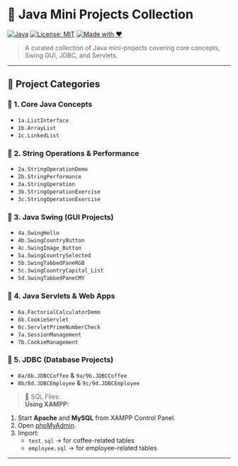 # 🚀 Java Mini Projects Collection

[![Java](https://img.shields.io/badge/Java-Projects-blue.svg?logo=java)](https://www.oracle.com/java/)
[![License: MIT](https://img.shields.io/badge/License-MIT-yellow.svg)](LICENSE)
[![Made with ❤️](https://img.shields.io/badge/Made%20with-Java-red)](#)

> A curated collection of Java mini-projects covering core concepts, Swing GUI, JDBC, and Servlets.

---

## 📂 Project Categories

### 🔹 1. Core Java Concepts
- `1a.ListInterface`
- `1b.ArrayList`
- `1c.LinkedList`

### 🔹 2. String Operations & Performance
- `2a.StringOperationDemo`
- `2b.StringPerformance`
- `3a.StringOperation`
- `3b.StringOperationExercise`
- `3c.StringOperationExercise`

### 🔹 3. Java Swing (GUI Projects)
- `4a.SwingHello`
- `4b.SwingCountryButton`
- `4c.SwingImage_Button`
- `5a.SwingCountrySelected`
- `5b.SwingTabbedPaneRGB`
- `5c.SwingCountryCapital_List`
- `5d.SwingTabbedPaneCMY`

### 🔹 4. Java Servlets & Web Apps
- `6a.FactorialCalculatorDemo`
- `6b.CookieServlet`
- `6c.ServletPrimeNumberCheck`
- `7a.SessionManagement`
- `7b.CookieManagement`

### 🔹 5. JDBC (Database Projects)
- `8a/8b.JDBCCoffee` & `9a/9b.JDBCCoffee`
- `8b/8d.JDBCEmployee` & `9c/9d.JDBCEmployee`

> 💾 SQL Files:  
**Using XAMPP:**
1. Start **Apache** and **MySQL** from XAMPP Control Panel.
2. Open [phpMyAdmin](http://localhost/phpmyadmin).
3. Import:
   - `test.sql` → for coffee-related tables
   - `employee.sql` → for employee-related tables

---


